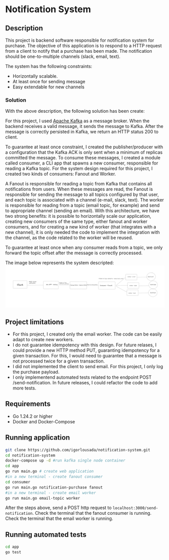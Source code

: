 # Notification System
## Description

This project is backend software responsible for notification system for purchase. The objective of this application
is to respond to a HTTP request from a client to notify that a purchase has been made. The notification should be one-to-multiple
channels (slack, email, text).

The system has the following constraints:
 - Horizontally scalable.
 - At least once for sending message
 - Easy extendable for new channels

### Solution
With the above description, the following solution has been create:

For this project, I used [Apache Kafka](https://kafka.apache.org/) as a message broker. When the backend receives a valid message,
it sends the message to Kafka. After the message is correctly persisted in Kafka, we return 
an HTTP status 200 to client.

To guarantee at least once constraint, I created the publisher/producer with a configuration that the Kafka ACK is only sent when a 
minimum of replicas committed the message. To consume these messages, I created a module called consumer, a CLI app that spawns a 
new consumer, responsible for reading a Kafka topic. For the system design required for this project, I created two kinds of consumers:
Fanout and Worker. 

A Fanout is responsible for reading a topic from Kafka that contains all notifications from users. When these messages are read, the Fanout 
is responsible for sending the message to all topics configured by that user, and each topic is associated with a channel (e-mail, slack, text). The worker is responsible for reading from a topic (email topic, for example) and send to appropriate channel (sending an email). With this architecture, we have two strong benefits: it is possible to horizontally scale our application, creating new consumers of the same type, either fanout and worker consumers, and for creating a new kind of worker (that integrates with a new channel), it is only needed the code to implement the integration with the channel, as the code related to the worker will be reused. 

To guarantee at least once when any consumer reads from a topic, we only forward the topic offset after the message is correctly processed.

 The image below represents the system descripted:
![alt text](system-design.png)

## Project limitations
- For this project, I created only the email worker. The code can be easily adapt to create new workers. 
- I do not guarantee idempotency with this design. For future relases, I could provide a new HTTP method PUT, guaranting idempotency for a given transaction. For this, I would need to guarantee that a message is not processed twice for a given transaction.
- I did not implemented the client to send email. For this project, I only log the purchase payload.
- I only implementend automated tests related to the endpoint POST /send-notification. In future releases, I could
refactor the code to add more tests.


## Requirements

- Go 1.24.2 or higher
- Docker and Docker-Compose

## Running application

```bash
git clone https://github.com/igorlousada/notification-system.git
cd notification-system
docker-compose up -d #run kafka single node container
cd app
go run main.go # create web application
#in a new terminal - create fanout consumer
cd consumer
go run main.go notification-purchase fanout
#in a new terminal - create email worker
go run main.go email-topic worker
```

After the steps above, send a POST http request to ``localhost:3000/send-notification``.
Check the terminal that the fanout consumer is running.
Check the terminal that the email worker is running.

## Running automated tests

```bash
cd app
go test
```